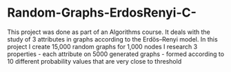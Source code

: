 # Random-Graphs-ErdosRenyi-C-

This project was done as part of an Algorithms course.
It deals with the study of 3 attributes in graphs according to the Erdös–Renyi model.
In this project I create 15,000 random graphs for 1,000 nodes I research 3 properties - each attribute on 5000 generated graphs - formed according to 10 different probability values that are very close to threshold

